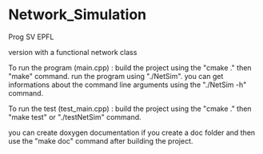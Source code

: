 # Network_Simulation
Prog SV EPFL

version with a functional network class

To run the program (main.cpp) :
build the project using the "cmake ." then "make" command.
run the program using "./NetSim".
you can get informations about the command line arguments using the "./NetSim -h" command.

To run the test (test_main.cpp) :
build the project using the "cmake ." then "make test" or "./testNetSim" command.

you can create doxygen documentation if you create a doc folder and then use the "make doc" command after building the project.

